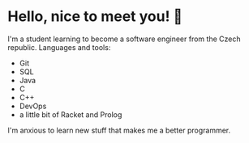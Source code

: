 # Hello, nice to meet you! 🫡

I'm a student learning to become a software engineer from the Czech republic.
Languages and tools:
- Git
- SQL
- Java
- C
- C++
- DevOps
- a little bit of Racket and Prolog

I'm anxious to learn new stuff that makes me a better programmer.

